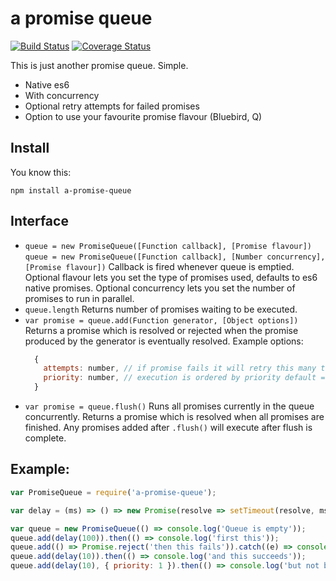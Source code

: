 # a promise queue

[![Build Status](https://travis-ci.org/e-e-e/a-promise-queue.svg?branch=master)](https://travis-ci.org/e-e-e/a-promise-queue) [![Coverage Status](https://coveralls.io/repos/github/e-e-e/a-promise-queue/badge.svg?branch=master)](https://coveralls.io/github/e-e-e/a-promise-queue?branch=master)

This is just another promise queue. Simple.

+ Native es6
+ With concurrency
+ Optional retry attempts for failed promises
+ Option to use your favourite promise flavour (Bluebird, Q)

## Install

You know this:
```
npm install a-promise-queue
```

## Interface

+ `queue = new PromiseQueue([Function callback], [Promise flavour])`
  `queue = new PromiseQueue([Function callback], [Number concurrency], [Promise flavour])`
  Callback is fired whenever queue is emptied.
  Optional flavour lets you set the type of promises used, defaults to es6 native promises.
  Optional concurrency lets you set the number of promises to run in parallel.
+ `queue.length`
  Returns number of promises waiting to be executed.
+ `var promise = queue.add(Function generator, [Object options])`
  Returns a promise which is resolved or rejected when the promise produced by the generator is eventually resolved.
  Example options:
  ```js
    {
      attempts: number, // if promise fails it will retry this many times.
      priority: number, // execution is ordered by priority default = 0.
    }
  ```
+ `var promise = queue.flush()`
  Runs all promises currently in the queue concurrently.
  Returns a promise which is resolved when all promises are finished.
  Any promises added after `.flush()` will execute after flush is complete.

## Example:

```js
var PromiseQueue = require('a-promise-queue');

var delay = (ms) => () => new Promise(resolve => setTimeout(resolve, ms));

var queue = new PromiseQueue(() => console.log('Queue is empty'));
queue.add(delay(100)).then(() => console.log('first this'));
queue.add(() => Promise.reject('then this fails')).catch((e) => console.log('Errored:', e));
queue.add(delay(10)).then(() => console.log('and this succeeds'));
queue.add(delay(10), { priority: 1 }).then(() => console.log('but not before this one jumps the queue.'));
```
